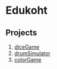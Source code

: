 # Edukoht
## Projects
1. [diceGame](https://edukoht.github.io/diceGame/index.html)
2. [drumSimulator](https://edukoht.github.io/drumSimulator/index.html)
3. [colorGame]()
